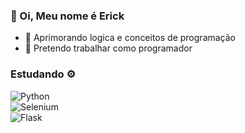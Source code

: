 ### 👋 Oi, Meu nome é Erick 
- 🐍 Aprimorando logica e conceitos de programação 
- 🌱 Pretendo trabalhar como programador 

### Estudando ⚙️

![Python](https://img.shields.io/badge/python-3670A0?style=for-the-badge&logo=python&logoColor=ffdd54)<br>
![Selenium](https://img.shields.io/badge/-selenium-%43B02A?style=for-the-badge&logo=selenium&logoColor=white)<br>
![Flask](https://img.shields.io/badge/Flask-000000?style=for-the-badge&logo=Flask&logoColor=white)<br>




<!---
Erick-IL/Erick-IL is a ✨ special ✨ repository because its `README.md` (this file) appears on your GitHub profile.
You can click the Preview link to take a look at your changes.
--->
